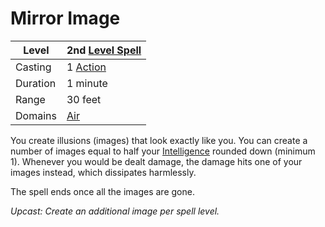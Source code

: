 # Mirror Image

| Level    | 2nd [Level Spell](../../../Spell%20Level.md)                                           |
| -------- | --------------------------------------------------- |
| Casting  | 1 [Action](../../../../Game%20Procedures/Action.md) |
| Duration | 1 minute                                            |
| Range    | 30 feet                                             |
| Domains  | [Air](../../../Spell%20Domains/Air.md)              |

You create illusions (images) that look exactly like you. You can create a number of images equal to half your [Intelligence](../../../../Player%20Characters/Chosen%20Statistics/Intelligence.md) rounded down (minimum 1). Whenever you would be dealt damage, the damage hits one of your images instead, which dissipates harmlessly. 

The spell ends once all the images are gone.

*Upcast: Create an additional image per spell level.*